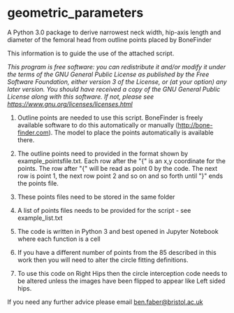 # geometric_parameters
A Python 3.0 package to derive narrowest neck width, hip-axis length and diameter of the femoral head from outline points placed by BoneFinder

This information is to guide the use of the attached script. 

*This program is free software: you can redistribute it and/or modify it under the terms of the GNU General Public License as published by the Free Software Foundation, 
either version 3 of the License, or (at your option) any later version. You should have received a copy of the GNU General Public License along with this software. 
If not, please see https://www.gnu.org/licenses/licenses.html*

1) Outline points are needed to use this script. BoneFinder is freely available software to do this automatically or manually (http://bone-finder.com). The model to place the points automatically is available there. 

2) The outline points need to provided in the format shown by example_pointsfile.txt. Each row after the "{" is an x,y coordinate for the points. 
The row after "{" will be read as point 0 by the code. The next row is point 1, the next row point 2 and so on and so forth until "}" ends the points file.  

3) These points files need to be stored in the same folder

4) A list of points files needs to be provided for the script - see example_list.txt

5) The code is written in Python 3 and best opened in Jupyter Notebook where each function is a cell

6) If you have a different number of points from the 85 described in this work then you will need to alter the circle fitting definitions.
 
7) To use this code on Right Hips then the circle interception code needs to be altered unless the images have been flipped to appear like Left sided hips.
 
 If you need any further advice please email ben.faber@bristol.ac.uk
